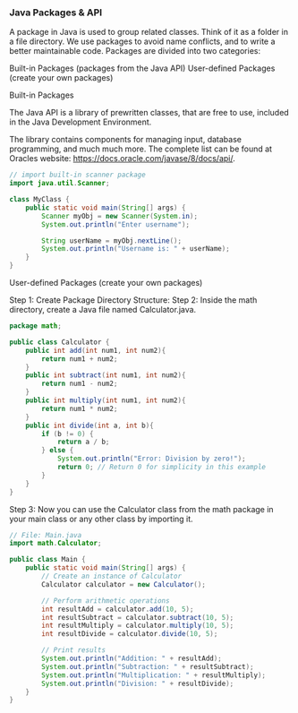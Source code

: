 ### Java Packages & API
A package in Java is used to group related classes. Think of it as a folder in a file directory. We use packages to avoid name conflicts, and to write a better maintainable code. Packages are divided into two categories:

Built-in Packages (packages from the Java API)
User-defined Packages (create your own packages)

Built-in Packages

The Java API is a library of prewritten classes, that are free to use, included in the Java Development Environment.

The library contains components for managing input, database programming, and much much more. The complete list can be found at Oracles website: https://docs.oracle.com/javase/8/docs/api/.
```java
// import built-in scanner package 
import java.util.Scanner;

class MyClass {
    public static void main(String[] args) {
        Scanner myObj = new Scanner(System.in);
        System.out.println("Enter username");

        String userName = myObj.nextLine();
        System.out.println("Username is: " + userName);
    }
}
```
User-defined Packages (create your own packages)

Step 1: Create Package Directory Structure:
Step 2: Inside the math directory, create a Java file named Calculator.java.

```java
package math;

public class Calculator {
    public int add(int num1, int num2){
        return num1 + num2;
    }
    public int subtract(int num1, int num2){
        return num1 - num2;
    }
    public int multiply(int num1, int num2){
        return num1 * num2;
    }
    public int divide(int a, int b){
        if (b != 0) {
            return a / b;
        } else {
            System.out.println("Error: Division by zero!");
            return 0; // Return 0 for simplicity in this example
        }
    }
}
```
Step 3: Now you can use the Calculator class from the math package in your main class or any other class by importing it.

```java
// File: Main.java
import math.Calculator;

public class Main {
    public static void main(String[] args) {
        // Create an instance of Calculator
        Calculator calculator = new Calculator();

        // Perform arithmetic operations
        int resultAdd = calculator.add(10, 5);
        int resultSubtract = calculator.subtract(10, 5);
        int resultMultiply = calculator.multiply(10, 5);
        int resultDivide = calculator.divide(10, 5);

        // Print results
        System.out.println("Addition: " + resultAdd);
        System.out.println("Subtraction: " + resultSubtract);
        System.out.println("Multiplication: " + resultMultiply);
        System.out.println("Division: " + resultDivide);
    }
}
```
